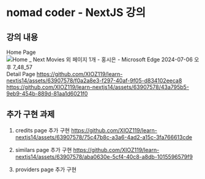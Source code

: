 # nomad coder - NextJS 강의 
## 강의 내용
Home Page
![Home _ Next Movies 외 페이지 1개 - 홍시은 - Microsoft​ Edge 2024-07-06 오후 7_48_57](https://github.com/XIOZ119/learn-nextjs14/assets/63907578/5cfa1735-0978-49a1-88b8-9546fa6b1696)
Detail Page
https://github.com/XIOZ119/learn-nextjs14/assets/63907578/f0a2a8e3-f297-40af-9f05-d834102eeca8
https://github.com/XIOZ119/learn-nextjs14/assets/63907578/43a795b5-9eb9-454b-889d-81aa1d6021f0

## 추가 구현 과제 
1. credits page 추가 구현
https://github.com/XIOZ119/learn-nextjs14/assets/63907578/75c47b8c-a3a6-4ad2-a15c-3fa766613cde

2. similars page 추가 구현
https://github.com/XIOZ119/learn-nextjs14/assets/63907578/aba0630e-5cf4-40c8-a8db-1015596579f9

3. providers page 추가 구현
